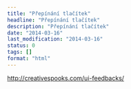 ```yaml
---
title: "Přepínání tlačítek"
headline: "Přepínání tlačítek"
description: "Přepínání tlačítek"
date: "2014-03-16"
last_modification: "2014-03-16"
status: 0
tags: []
format: "html"
---
```


http://creativespooks.com/ui-feedbacks/